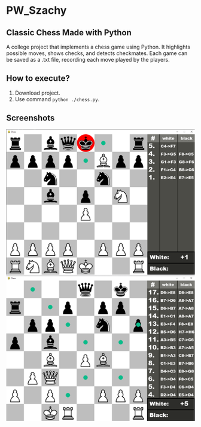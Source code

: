 # PW_Szachy
## Classic Chess Made with Python
A college project that implements a chess game using Python. It highlights possible moves, shows checks, and detects checkmates. Each game can be saved as a .txt file, recording each move played by the players.
## How to execute?
1. Download project.
2. Use command `python ./chess.py`.
## Screenshots
![Screenshot1](screens/screen1.png)
![Screenshot2](screens/screen2.png)
